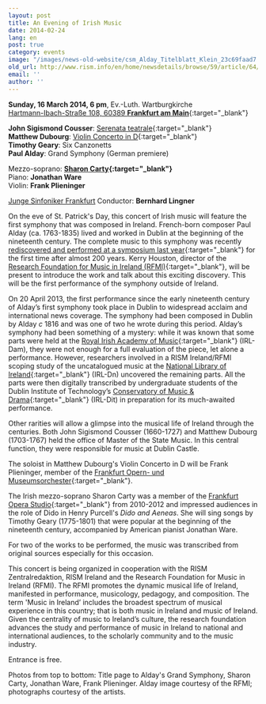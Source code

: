 ```yaml
---
layout: post
title: An Evening of Irish Music
date: 2014-02-24
lang: en
post: true
category: events
image: "/images/news-old-website/csm_Alday_Titelblatt_Klein_23c69faad7.jpg"
old_url: http://www.rism.info/en/home/newsdetails/browse/59/article/64/an-evening-of-irish-music.html
email: ''
author: ''
---
```


**Sunday, 16 March 2014, 6 pm**, Ev.-Luth. Wartburgkirche\
[Hartmann-Ibach-Straße 108, 60389 **Frankfurt am Main**](https://maps.google.de/maps?q=Hartmann-Ibach-Stra%C3%9Fe+108,+60389+Frankfurt+am+Main&hl=de&ie=UTF8&sll=51.175806,10.454119&sspn=8.281019,23.269043&hnear=Hartmann-Ibach-Stra%C3%9Fe+108,+60389+Frankfurt+am+Main&t=m&z=16){:target="_blank"}

**John Sigismond Cousser**: [Serenata teatrale](http://opac.rism.info/search?documentid=451501218){:target="_blank"}\
**Matthew Dubourg**: [Violin Concerto in D](http://opac.rism.info/search?documentid=212001507){:target="_blank"}\
**Timothy Geary**: Six Canzonetts\
**Paul Alday**: Grand Symphony <!-- [Grand Symphony](http://www.rism-ie.org/manuscripts?filter_1=Any+field&operator_1=1&search_1=Alday&filter_2=Any+field&operator_2=1&search_2=&filter_3=Digital+Objects&operator_3=0&search_3=&incipit_0=&search_0=&filter_0=&operator_0=&ng_key_0=*&clef_0=G-2&key_0=&timesig_0=&strategy=index){:target="_blank"}--> (German premiere)  

Mezzo-soprano: **[Sharon Carty](http://www.sharoncarty.com/){:target="_blank"}**\
Piano: **Jonathan Ware**\
Violin: **Frank Plieninger**  

[Junge Sinfoniker Frankfurt](http://www.junge-sinfoniker.de/) Conductor: **Bernhard Lingner**  

On the eve of St. Patrick's Day, this concert of Irish music will feature the first symphony that was composed in Ireland. French-born composer Paul Alday (ca. 1763-1835) lived and worked in Dublin at the beginning of the nineteenth century. The complete music to this symphony was recently [rediscovered and performed at a symposium last year](/events/2013/03/14/the-symphony-and-ireland-a-symposium.html?tx_ttnews%5Byear%5D=2013&tx_ttnews%5Bmonth%5D=03&cHash=93e6f96546bd53654c361ff660bc550d){:target="_blank"} for the first time after almost 200 years. Kerry Houston, director of the [Research Foundation for Music in Ireland (RFMI)](http://www.musicresearch.ie/){:target="_blank"}, will be present to introduce the work and talk about this exciting discovery. This will be the first performance of the symphony outside of Ireland.

On 20 April 2013, the first performance since the early nineteenth century of Alday’s first symphony took place in Dublin to widespread acclaim and international news coverage. The symphony had been composed in Dublin by Alday _c_ 1816 and was one of two he wrote during this period. Alday’s symphony had been something of a mystery: while it was known that some parts were held at the [Royal Irish Academy of Music](http://www.riam.ie/about-us/library/){:target="_blank"} (IRL-Dam), they were not enough for a full evaluation of the piece, let alone a performance. However, researchers involved in a RISM Ireland/RFMI scoping study of the uncatalogued music at the [National Library of Ireland](http://www.nli.ie/){:target="_blank"} (IRL-Dn) uncovered the remaining parts. All the parts were then digitally transcribed by undergraduate students of the Dublin Institute of Technology’s [Conservatory of Music & Drama](https://www.tudublin.ie/explore/faculties-and-schools/arts-humanities/conservatoire/){:target="_blank"} (IRL-Dit) in preparation for its much-awaited performance.

Other rarities will allow a glimpse into the musical life of Ireland through the centuries. Both John Sigismond Cousser (1660-1727) and Matthew Dubourg (1703-1767) held the office of Master of the State Music. In this central function, they were responsible for music at Dublin Castle.

The soloist in Matthew Dubourg's Violin Concerto in D will be Frank Plieninger, member of the [Frankfurt Opern- und Museumsorchester](http://www.oper-frankfurt.de/index.cfm?siteid=60){:target="_blank"}.

The Irish mezzo-soprano Sharon Carty was a member of the [Frankfurt Opera Studio](https://oper-frankfurt.de/en/ensemble-guest-artists-opera-team/opera-studio/){:target="_blank"} from 2010-2012 and impressed audiences in the role of Dido in Henry Purcell's _Dido and Aeneas_. She will sing songs by Timothy Geary (1775-1801) that were popular at the beginning of the nineteenth century, accompanied by American pianist Jonathan Ware.

For two of the works to be performed, the music was transcribed from original sources especially for this occasion.

This concert is being organized in cooperation with the RISM Zentralredaktion, RISM Ireland <!-- [RISM Ireland](http://www.rism-ie.org/){:target="_blank"}  --> and the Research Foundation for Music in Ireland (RFMI). The RFMI promotes the dynamic musical life of Ireland, manifested in performance, musicology, pedagogy, and composition. The term 'Music in Ireland’ includes the broadest spectrum of musical experience in this country; that is both music in Ireland and music of Ireland. Given the centrality of music to Ireland’s culture, the research foundation advances the study and performance of music in Ireland to national and international audiences, to the scholarly community and to the music industry.

Entrance is free.

Photos from top to bottom: Title page to Alday's Grand Symphony, Sharon Carty, Jonathan Ware, Frank Plieninger. Alday image courtesy of the RFMI; photographs courtesy of the artists.
